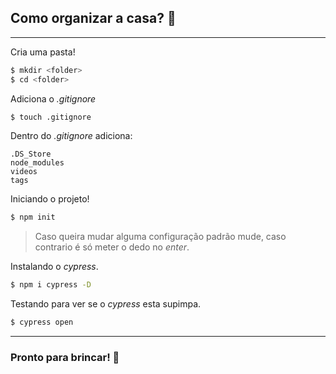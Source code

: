 ## Como organizar a casa? 🤔
***

Cria uma pasta!
```sh
$ mkdir <folder>
$ cd <folder>
```


Adiciona o *.gitignore*
```sh
$ touch .gitignore
```

Dentro do *.gitignore* adiciona:
```
.DS_Store
node_modules
videos
tags
```

Iniciando o projeto!
```sh
$ npm init
```
> Caso queira mudar alguma configuração padrão mude, caso contrario é só meter o dedo no *enter*.

Instalando o *cypress*.
```sh
$ npm i cypress -D
```

Testando para ver se o *cypress* esta supimpa.
```sh
$ cypress open 
```

***
### Pronto para brincar! 🚀




